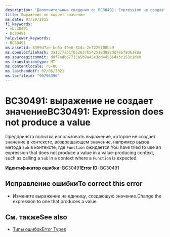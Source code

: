 ```yaml
---
description: 'Дополнительные сведения о: BC30491: Expression не создает значение'
title: Выражение не выдает значение
ms.date: 07/20/2015
f1_keywords:
- vbc30491
- bc30491
helpviewer_keywords:
- BC30491
ms.assetid: 8399d7ae-bc0a-49e6-81dc-2e7229708bc9
ms.openlocfilehash: 3a1377a31f052037b542518d888dd7e6f8d6a89a
ms.sourcegitcommit: ddf7edb67715a5b9a45e3dd44536dabc153c1de0
ms.translationtype: MT
ms.contentlocale: ru-RU
ms.lasthandoff: 02/06/2021
ms.locfileid: "99796396"
---
```

# <a name="bc30491-expression-does-not-produce-a-value"></a><span data-ttu-id="a4427-103">BC30491: выражение не создает значение</span><span class="sxs-lookup"><span data-stu-id="a4427-103">BC30491: Expression does not produce a value</span></span>

<span data-ttu-id="a4427-104">Предпринята попытка использовать выражение, которое не создает значение в контексте, возвращающем значение, например вызов метода `Sub` в контексте, где `Function` ожидается.</span><span class="sxs-lookup"><span data-stu-id="a4427-104">You have tried to use an expression that does not produce a value in a value-producing context, such as calling a `Sub` in a context where a `Function` is expected.</span></span>

 <span data-ttu-id="a4427-105">**Идентификатор ошибки:** BC30491</span><span class="sxs-lookup"><span data-stu-id="a4427-105">**Error ID:** BC30491</span></span>

## <a name="to-correct-this-error"></a><span data-ttu-id="a4427-106">Исправление ошибки</span><span class="sxs-lookup"><span data-stu-id="a4427-106">To correct this error</span></span>

- <span data-ttu-id="a4427-107">Измените выражение на единицу, создающую значение.</span><span class="sxs-lookup"><span data-stu-id="a4427-107">Change the expression to one that produces a value.</span></span>

## <a name="see-also"></a><span data-ttu-id="a4427-108">См. также</span><span class="sxs-lookup"><span data-stu-id="a4427-108">See also</span></span>

- [<span data-ttu-id="a4427-109">Типы ошибок</span><span class="sxs-lookup"><span data-stu-id="a4427-109">Error Types</span></span>](../../programming-guide/language-features/error-types.md)
